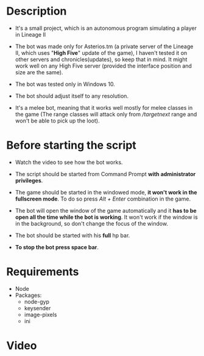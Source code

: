 # Description

* It's a small project, which is an autonomous program simulating a player in Lineage II

* The bot was made only for Asterios.tm (a private server of the Lineage II, which uses "__High Five__" update of the game),
I haven't tested it on other servers and chronicles(updates), so keep that in mind. It might work well on any High Five server (provided the interface position and size are the same).

* The bot was tested only in Windows 10.

* The bot should adjust itself to any resolution.

* It's a melee bot, meaning that it works well mostly for melee classes in the game (The range classes will attack only from */targetnext* range and won't be able to pick up the loot).


# Before starting the script

* Watch the video to see how the bot works.

* The script should be started from Command Prompt __with administrator privileges__.

* The game should be started in the windowed mode, __it won't work in the fullscreen mode__. To do so press _Alt + Enter_ combination in the game.

* The bot will open the window of the game automatically and it __has to be open all the time while the bot is working__.
It won't work if the window is in the background, so don't change the focus of the window.

* The bot should be started with his __full__ hp bar.

* __To stop the bot press space bar__.

# Requirements

- Node
- Packages:
  - node-gyp
  - keysender
  - image-pixels
  - ini

# Video

